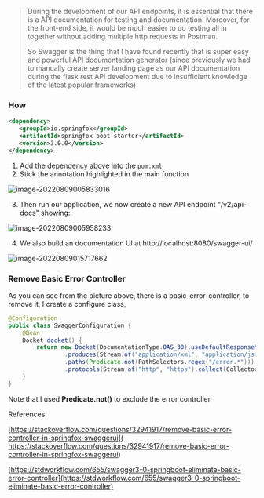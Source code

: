 > During the development of our API endpoints, it is essential that there is a API documentation for testing and documentation. Moreover, for the front-end side, it would be much easier to do testing all in together without adding multiple http requests in Postman. 
>
> So Swagger is the thing that I have found recently that is super easy and powerful API documentation generator (since previously we had to manually create server landing page as our API documentation during the flask rest API development due to insufficient knowledge of the latest popular frameworks) 
>



### How

```xml
<dependency>
   <groupId>io.springfox</groupId>
   <artifactId>springfox-boot-starter</artifactId>
   <version>3.0.0</version>
</dependency>
```

1. Add the dependency above into the `pom.xml` 
2. Stick the annotation highlighted in the main function

![image-20220809005833016](images/image-20220809005833016.png)

3. Then run our application, we now create a new API endpoint "/v2/api-docs" showing:

![image-20220809005958233](images/image-20220809005958233.png)



4. We also build an documentation UI at http://localhost:8080/swagger-ui/

![image-20220809015717662](images/image-20220809015717662.png)



### Remove Basic Error Controller

As you can see from the picture above, there is a basic-error-controller, to remove it, I create a configure class,

```java
@Configuration
public class SwaggerConfiguration {
    @Bean
    Docket docket() {
        return new Docket(DocumentationType.OAS_30).useDefaultResponseMessages(false)
                .produces(Stream.of("application/xml", "application/json").collect(Collectors.toSet())).select()
                .paths(Predicate.not(PathSelectors.regex("/error.*"))).build()
                .protocols(Stream.of("http", "https").collect(Collectors.toSet()));
    }
}
```

Note that I used **Predicate.not()** to exclude the error controller

References

 [https://stackoverflow.com/questions/32941917/remove-basic-error-controller-in-springfox-swaggerui]( https://stackoverflow.com/questions/32941917/remove-basic-error-controller-in-springfox-swaggerui)

[https://stdworkflow.com/655/swagger3-0-springboot-eliminate-basic-error-controller](https://stdworkflow.com/655/swagger3-0-springboot-eliminate-basic-error-controller)